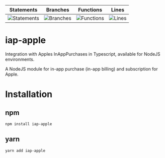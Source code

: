 | Statements                  | Branches                | Functions                 | Lines             |
| --------------------------- | ----------------------- | ------------------------- | ----------------- |
| ![Statements](https://img.shields.io/badge/statements-74.63%25-red.svg?style=flat) | ![Branches](https://img.shields.io/badge/branches-51.3%25-red.svg?style=flat) | ![Functions](https://img.shields.io/badge/functions-73.68%25-red.svg?style=flat) | ![Lines](https://img.shields.io/badge/lines-72.44%25-red.svg?style=flat) |

# iap-apple
Integration with Apples InAppPurchases in Typescript, available for NodeJS environments.

A NodeJS module for in-app purchase (in-app billing) and subscription for Apple.

# Installation

## npm

```npm install iap-apple```

## yarn

```yarn add iap-apple```

